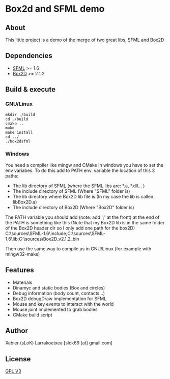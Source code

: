 Box2d and SFML demo
===================

About
-----
This little project is a demo of the merge of two great libs, SFML and Box2D

Dependencies
------------
* [SFML](http://www.sfml-dev.org/) >= 1.6
* [Box2D](http://www.box2d.org/) >= 2.1.2

Build & execute
---------------
### GNU/Linux

    mkdir ./build
    cd ./build
    cmake ..
    make
    make install
    cd ../
    ./box2dsfml

### Windows
You need a compiler like mingw and CMake
In windows you have to set the env variabes. To do this add to PATH env. variable the location of this 3 paths:

* The lib directory of SFML (where the SFML libs are: *.a, *.dll... )
* The include directory of SFML (Where "SFML" folder is)
* The lib directory where Box2D lib file is (In my case the lib is called: libBox2D.a)
* The include directory of Box2D (Where "Box2D" folder is)

The PATH variable you should add (note: add ';' at the front) at the end of the PATH is something like this (Note that my Box2D lib is in the same folder of the Box2D header dir so I only add one path for the box2D)  
	C:\sources\SFML-1.6\include;C:\sources\SFML-1.6\lib;C:\sources\Box2D_v2.1.2_bin

Then use the same way to compile as in GNU/Linux (for example with mingw32-make)

Features
--------
* Materials
* Dinamyc and static bodies (Box and circles)
* Debug information (body count, contacts...)
* Box2D debugDraw implementation for SFML
* Mouse and key events to interact with the world
* Mouse joint implemented to grab bodies
* CMake build script

Author
------
Xabier (sLoK) Larrakoetxea [slok69 [at] gmail.com]

License
-------
[GPL V3](http://www.gnu.org/licenses/gpl-3.0.html)
